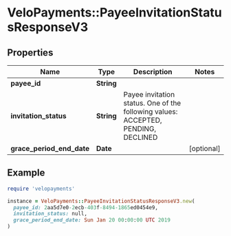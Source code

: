 # VeloPayments::PayeeInvitationStatusResponseV3

## Properties

| Name | Type | Description | Notes |
| ---- | ---- | ----------- | ----- |
| **payee_id** | **String** |  |  |
| **invitation_status** | **String** | Payee invitation status. One of the following values: ACCEPTED, PENDING, DECLINED |  |
| **grace_period_end_date** | **Date** |  | [optional] |

## Example

```ruby
require 'velopayments'

instance = VeloPayments::PayeeInvitationStatusResponseV3.new(
  payee_id: 2aa5d7e0-2ecb-403f-8494-1865ed0454e9,
  invitation_status: null,
  grace_period_end_date: Sun Jan 20 00:00:00 UTC 2019
)
```


